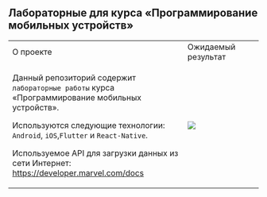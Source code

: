 ## Лабораторные для курса «Программирование мобильных устройств»

<table>
 <tr>
    <td width="70%">О проекте</td>
    <td width="30%">Ожидаемый результат</td>
 </tr>
 <tr>
    <td>
      <p>Данный репозиторий содержит <code>лабораторные работы</code> курса «Программирование мобильных устройств».</p>
      Используются следующие технологии: <code>Android</code>, <code>iOS</code>,<code>Flutter</code> и <code>React-Native</code>.
      <p>Используемое API для загрузки данных из сети Интернет: <a href="https://developer.marvel.com/docs">https://developer.marvel.com/docs</a><p>
    <td width="30%"><img src="/Assets/marvel_app.gif"</img></td>
 </tr>
</table>
